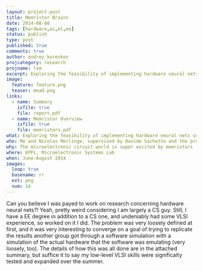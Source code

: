 ```yaml
---
layout: project-post
title: Memristor Brains
date: 2014-08-08
tags: [hardware,ai,ml,ee]
status: publish
type: post
published: true
comments: true
author: andrey_kurenkov
projcategory: research
projname: lsm
excerpt: Exploring the feasibility of implementing hardware neural nets using memristors
image:
  feature: feature.png
  teaser: mead.png
links:
  - name: Summary
    isfile: true
    file: report.pdf
  - name: Memristor Overview
    isfile: true
    file: memristors.pdf
what: Exploring the feasibility of implementing hardware neural nets using memristors
who: Me and Nicolas Merlinge, supervised by Davide Sachetto and the professor
why: The microelectronic circuit world is super excited by memristors
where: EPFL, Microelectronic Systems Lab
when: June-August 2014
images:
  loop: true
  basename: rr
  ext: png
  num: 14
---
```

Can you believe I was payed to work on research concerning hardware neural nets?! Yeah, pretty weird considering I am largely a CS guy. Still, I have a EE degree in addition to a CS one, and undeniably had some VLSI experience, so worked on it I did. The problem was very loosely defined at first, and it was very interesting to converge on a goal of trying to replicate the results another group got through a software simulation with a simulation of the actual hardware that the software was emulating (very loosely, too). The details of how this was all done are in the attached summary, but suffice it to say my low-level VLSI skills were significalty tested and expanded over the summer. 
